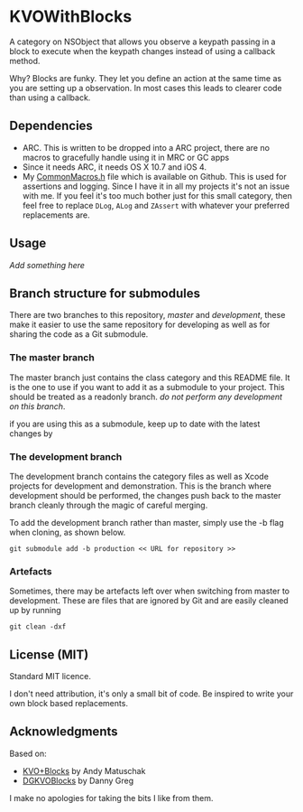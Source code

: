 # KVOWithBlocks

A category on NSObject that allows you observe a keypath passing in a block to
execute when the keypath changes instead of using a callback method.

Why? Blocks are funky. They let you define an action at the same time as you are
setting up a observation. In most cases this leads to clearer code than using a
callback.

## Dependencies

+ ARC. This is written to be dropped into a ARC project, there are no macros to
gracefully handle using it in MRC or GC apps
+ Since it needs ARC, it needs OS X 10.7 and iOS 4.
+ My [CommonMacros.h](https://gist.github.com/325926) file which is available on
Github. This is used for assertions and logging. Since I have it in all my
projects it's not an issue with me. If you feel it's too much bother just for
this small category, then feel free to replace `DLog`, `ALog` and `ZAssert` with
whatever your preferred replacements are.

## Usage

_Add something here_

## Branch structure for submodules

There are two branches to this repository, *master* and *development*, these
make it easier to use the same repository for developing as well as for sharing
the code as a Git submodule.

### The master branch

The master branch just contains the class category and this README file. It is
the one to use if you want to add it as a submodule to your project. This should
be treated as a readonly branch. *do not perform any development on this
branch*.

if you are using this as a submodule, keep up to date with the latest changes by

### The development branch

The development branch contains the category files as well as Xcode projects for
development and demonstration. This is the branch where development should be
performed, the changes push back to the master branch cleanly through the magic
of careful merging.

To add the development branch rather than master, simply use the -b flag when
cloning, as shown below.

    git submodule add -b production << URL for repository >>

### Artefacts

Sometimes, there may be artefacts left over when switching from master to
development. These are files that are ignored by Git and are easily cleaned up
by running

    git clean -dxf

## License (MIT)

Standard MIT licence.

I don't need attribution, it's only a small bit of code. Be inspired to write
your own block based replacements.

## Acknowledgments

Based on:
+ [KVO+Blocks](https://gist.github.com/153676) by Andy Matuschak
+ [DGKVOBlocks](https://github.com/dannygreg/DGKVOBlocks) by Danny Greg

I make no apologies for taking the bits I like from them.
